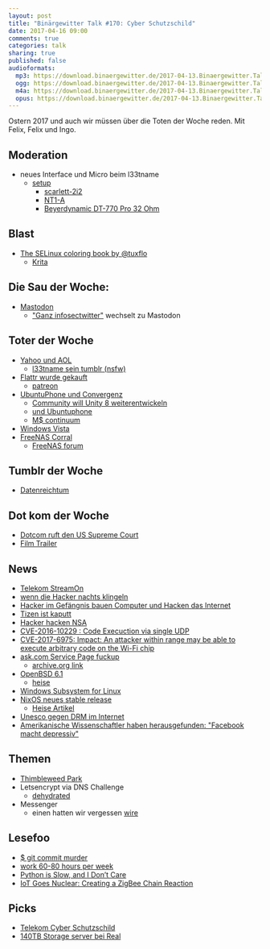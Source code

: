 ```yaml
---
layout: post
title: "Binärgewitter Talk #170: Cyber Schutzschild"
date: 2017-04-16 09:00
comments: true
categories: talk
sharing: true
published: false
audioformats:
  mp3: https://download.binaergewitter.de/2017-04-13.Binaergewitter.Talk.170.mp3
  ogg: https://download.binaergewitter.de/2017-04-13.Binaergewitter.Talk.170.ogg
  m4a: https://download.binaergewitter.de/2017-04-13.Binaergewitter.Talk.170.m4a
  opus: https://download.binaergewitter.de/2017-04-13.Binaergewitter.Talk.170.opus
---
```

Ostern 2017 und auch wir müssen über die Toten der Woche reden. Mit Felix, Felix und Ingo.

## Moderation
- neues Interface und Micro beim l33tname
  * [setup](https://twitter.com/l33tname/status/851840593160523777)
    - [scarlett-2i2](https://us.focusrite.com/usb-audio-interfaces/scarlett-2i2)
    - [NT1-A](http://www.rode.com/microphones/nt1-a)
    - [Beyerdynamic DT-770 Pro 32 Ohm](https://www.thomann.de/gb/beyerdynamic_dt_770_pro_32_ohm.htm)

## Blast

- [The SELinux coloring book by @tuxflo](https://twitter.com/tuxflo/status/849597841945317377)
  * [Krita](http://krita.org)

## Die Sau der Woche:

- [Mastodon](https://github.com/tootsuite/mastodon)
    - ["Ganz infosectwitter"](https://mastodon.social/@fj/1488498) wechselt zu Mastodon

## Toter der Woche

- [Yahoo und AOL](https://www.mobilegeeks.de/news/zwei-grosse-namen-verschwinden-aus-yahoo-und-aol-wird-oath/)
  - [l33tname sein tumblr (nsfw)](http://l33tscript.tumblr.com/)
- [Flattr wurde gekauft](https://blog.flattr.net/2017/04/adblock-plus-flattr-join-forces/)
    * [patreon](https://www.patreon.com/)
- [UbuntuPhone und Convergenz](https://insights.ubuntu.com/2017/04/05/growing-ubuntu-for-cloud-and-iot-rather-than-phone-and-convergence/)
    * [Community will Unity 8 weiterentwickeln](http://www.pro-linux.de/news/1/24642/erste-forks-von-unity-8.html)
    * [und Ubuntuphone](http://www.pro-linux.de/news/1/23732/ubports-bringt-gro%C3%9Fes-update-f%C3%BCr-die-inoffiziellen-ubuntu-phones.html)
    * [M$ continuum](http://www.theverge.com/2016/12/8/13881930/microsoft-turn-a-phone-into-a-pc-arm-continuum)
- [Windows Vista](https://support.microsoft.com/en-us/help/22882/windows-vista-end-of-support)
- [FreeNAS Corral](https://www.servethehome.com/freenas-corral-canned-development-essentially-halted-now/)
    * [FreeNAS forum](https://forums.freenas.org/index.php?threads/important-announcement-regarding-freenas-corral.53502/)

## Tumblr der Woche

- [Datenreichtum](https://datenreichtum.tumblr.com/)

## Dot kom der Woche

- [Dotcom ruft den US Supreme Court](
https://www.heise.de/newsticker/meldung/Kim-Dotcom-wendet-sich-wegen-seines-beschlagnahmten-Vermoegens-an-den-US-Supreme-Court-3681217.html)
- [Film Trailer](https://www.youtube.com/watch?v=0f4bHwlfiYU)


## News
- [Telekom StreamOn](https://netzpolitik.org/2017/wieso-streamon-der-deutschen-telekom-gegen-die-netzneutralitaet-verstoesst-und-was-wir-dagegen-tun-koennen/)
- [wenn die Hacker nachts klingeln](https://www.heise.de/newsticker/meldung/Hackerangriff-laesst-nachts-Alarmsirenen-losgehen-3678999.html)
- [Hacker im Gefängnis bauen Computer und Hacken das Internet](https://www.darknet.org.uk/2017/04/prisoners-hack-prison-from-inside-prison/)
- [Tizen ist kaputt](https://www.heise.de/newsticker/meldung/Betriebssystem-Tizen-fuer-Samsung-Geraete-von-Sicherheitsluecken-durchsiebt-3674713.html)
- [Hacker hacken NSA](https://www.heise.de/newsticker/meldung/Hacker-Gruppe-Shadow-Brokers-veroeffentlicht-NSA-Tools-3678947.html)
- [CVE-2016-10229 : Code Execuction via single UDP](https://news.ycombinator.com/item?id=14105718)
- [CVE-2017-6975: Impact: An attacker within range may be able to execute arbitrary code on the Wi-Fi chip](https://support.apple.com/en-us/HT207688)
- [ask.com Service Page fuckup](https://tech.slashdot.org/story/17/04/09/0515243/server-snafu-exposes-askcom-user-search-queries-via-internal-status-page)
  - [archive.org link](http://archive.is/VcH0b)
- [OpenBSD 6.1](https://www.openbsd.org/61.html)
  * [heise](https://www.heise.de/ix/meldung/OpenBSD-6-1-Unterstuetzung-fuer-ARM64-Aus-fuer-32-Bit-SPARC-3683165.html)
- [Windows Subsystem for Linux](https://blogs.msdn.microsoft.com/commandline/2017/04/11/windows-10-creators-update-whats-new-in-bashwsl-windows-console/)
- [NixOS neues stable release](http://www.linux-magazin.de/content/view/full/110445)
  - [Heise Artikel](https://www.heise.de/ix/meldung/Mit-alternativer-Paketverwaltung-Linux-Distribution-NixOS-17-03-erschienen-3672948.html)
- [Unesco gegen DRM im Internet](http://derstandard.at/2000055627789/Unesco-protestiert-gegen-DRM-Standard-im-Netz)
- [Amerikanische Wissenschaftler haben herausgefunden: "Facebook macht depressiv"](https://www.theregister.co.uk/2017/04/12/facebook_makes_you_sad/)

## Themen
- [Thimbleweed Park](http://store.steampowered.com/app/569860/)
- Letsencrypt via DNS Challenge
    * [dehydrated](https://github.com/lukas2511/dehydrated)
- Messenger
    - einen hatten wir vergessen [wire](http://www.pro-linux.de/news/1/24650/instant-messenger-wire-legt-server-quellen-offen.html)

## Lesefoo
- [$ git commit murder](https://www.michaelwarrenlucas.com/index.php/crime/#gcm)
- [work 60-80 hours per week](http://brianknapp.me/programmer-60-80-hour-weeks/)
- [Python is Slow, and I Don’t Care](https://hackernoon.com/yes-python-is-slow-and-i-dont-care-13763980b5a1)
- [IoT  Goes  Nuclear:  Creating  a  ZigBee  Chain  Reaction](https://eprint.iacr.org/2016/1047)

## Picks
- [Telekom Cyber Schutzschild](
https://cloud.telekom.de/fileadmin/CMS/Shop/Software/Mobile_Protect_Pro/160312b_Nordisch_TelekomMagentaSecurity_German_LOGO_DE_small.mp4)
- [140TB Storage server bei Real](https://www.real.de/product/304816762/)

